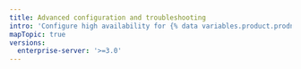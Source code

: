 ```yaml
---
title: Advanced configuration and troubleshooting
intro: 'Configure high availability for {% data variables.product.prodname_actions %}, and troubleshoot {% data variables.product.prodname_actions %} on {% data variables.product.prodname_ghe_server %}.'
mapTopic: true
versions:
  enterprise-server: '>=3.0'
---
```


